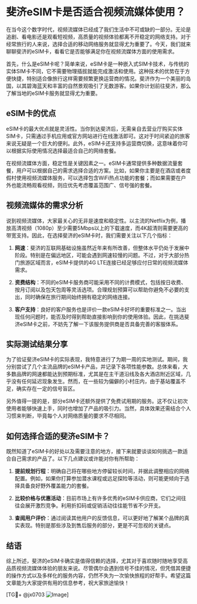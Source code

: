 # 斐济eSIM卡是否适合视频流媒体使用？

在当今这个数字时代，视频流媒体已经成了我们生活中不可或缺的一部分。无论是追剧、看电影还是观看短视频，高质量的视频体验都离不开稳定的网络支持。对于经常旅行的人来说，选择合适的移动网络服务就显得尤为重要了。今天，我们就来聊聊斐济的eSIM卡，看看它是否能够满足你在视频流媒体方面的使用需求。

首先，什么是eSIM卡呢？简单来说，eSIM卡是一种嵌入式SIM卡技术，与传统的实体SIM卡不同，它不需要物理插拔就能完成激活和使用。这种技术的优势在于方便快捷，特别适合像旅行这样需要频繁更换运营商的情况。斐济作为一个美丽的岛国，以其碧海蓝天和丰富的自然景观吸引了无数游客。如果你计划前往斐济，那么了解当地的eSIM卡服务就显得尤为重要。

## eSIM卡的优点

eSIM卡的最大优点就是灵活性。当你到达斐济后，无需亲自去营业厅购买实体SIM卡，只需通过手机应用或官方网站进行在线激活即可。这对于时间紧迫的旅客来说无疑是一个巨大的便利。此外，eSIM卡还支持多运营商切换，这意味着你可以根据实际使用情况选择最适合自己的网络套餐。

在视频流媒体方面，稳定性是关键因素之一。eSIM卡通常提供多种数据流量套餐，用户可以根据自己的需求选择合适的方案。比如，如果你主要是在酒店或者度假村使用视频流媒体服务，可以选择包含WiFi热点功能的套餐；而如果需要在户外也能流畅观看视频，则应优先考虑覆盖范围广、信号强的套餐。

## 视频流媒体的需求分析

说到视频流媒体，大家最关心的无非是速度和稳定性。以主流的Netflix为例，播放高清视频（1080p）至少需要5Mbps以上的下载速度，而4K超清则需要更高的带宽支持。因此，在选择斐济的eSIM卡时，我们需要关注以下几个指标：

1. **网速**：斐济的互联网基础设施虽然近年来有所改善，但整体水平仍处于发展中阶段。特别是在偏远地区，可能会遇到网速较慢的问题。不过，对于大部分热门旅游区域而言，eSIM卡提供的4G LTE连接已经足够应付日常的视频流媒体需求。

2. **资费结构**：不同的eSIM卡服务商可能采用不同的计费模式，包括按日收费、按月订阅以及包天包周等灵活选项。合理规划预算可以帮助你避免不必要的支出，同时确保在旅行期间始终拥有稳定的网络连接。

3. **客户支持**：良好的客户服务也是评价一款eSIM卡好坏的重要标准之一。当出现任何问题时，能否及时得到帮助直接影响到你的使用体验。因此，在挑选斐济eSIM卡之前，不妨先了解一下该服务提供商是否具备完善的客服体系。

## 实际测试结果分享

为了验证斐济eSIM卡的实际表现，我特意进行了为期一周的实地测试。期间，我分别尝试了几个主流品牌的eSIM卡产品，并记录下各项性能参数。总体来看，大多数品牌的网速都能达到预期标准，尤其是在主干道沿线及各大酒店附近区域，几乎没有任何延迟现象发生。然而，在一些较为偏僻的小村庄内，由于基站覆盖不足，确实存在一定的信号盲区。

另外值得一提的是，部分eSIM卡还额外提供了免费试用期的服务。这不仅让初次使用者能够快速上手，同时也增加了产品的吸引力。当然，具体效果还需结合个人习惯来判断，毕竟每个人对网络质量的要求不尽相同。

## 如何选择合适的斐济eSIM卡？

既然知道了eSIM卡的好处以及需要注意的地方，接下来就要谈谈如何挑选一款适合自己需求的产品了。以下几点建议或许能对你有所帮助：

1. **提前规划行程**：明确自己将在哪些地方停留较长时间，并据此调整相应的网络配置。例如，如果你打算参加潜水课程或远足探险等活动，则可能更倾向于选择具备良好野外覆盖能力的套餐。

2. **比较价格与优惠活动**：目前市场上有许多优秀的eSIM卡供应商，它们之间往往会展开激烈竞争。利用折扣码或促销活动往往能节省不少开支。

3. **查阅用户评价**：通过阅读其他用户的反馈信息，可以更好地了解某个品牌的真实表现。特别是那些涉及到售后服务的部分，更是不可忽视的关键点。

## 结语

综上所述，斐济的eSIM卡确实是值得信赖的选择，尤其对于喜欢随时随地享受高品质视频流媒体体验的朋友来说。尽管偶尔会遇到信号不佳的情况，但凭借其便捷的操作方式以及多样化的服务内容，仍然不失为一次愉快旅程的好帮手。希望这篇文章能为大家提供有用的信息参考，祝大家旅途愉快！

[TG💪+ @jx0703 ![Image](https://github.com/user-attachments/assets/dbca1d08-cadb-493c-b0ec-ad6f7a83f270)]